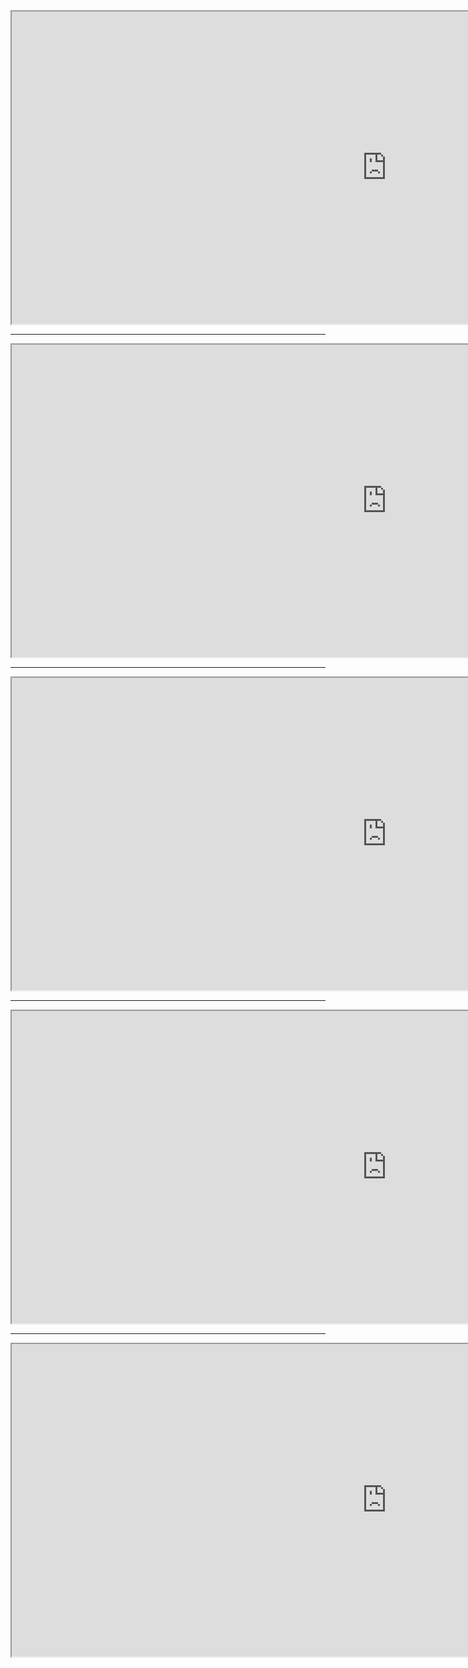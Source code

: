 <iframe src="https://stefanhans.github.io/home/" height="500" width="1200"></iframe>

---

<iframe src="https://stefanhans.github.io/services/" height="500" width="1200"></iframe>

---

<iframe src="https://stefanhans.github.io/technology/" height="500" width="1200"></iframe>

---

<iframe src="https://stefanhans.github.io/community/" height="500" width="1200"></iframe>

---

<iframe src="https://stefanhans.github.io/team/" height="500" width="1200"></iframe>

